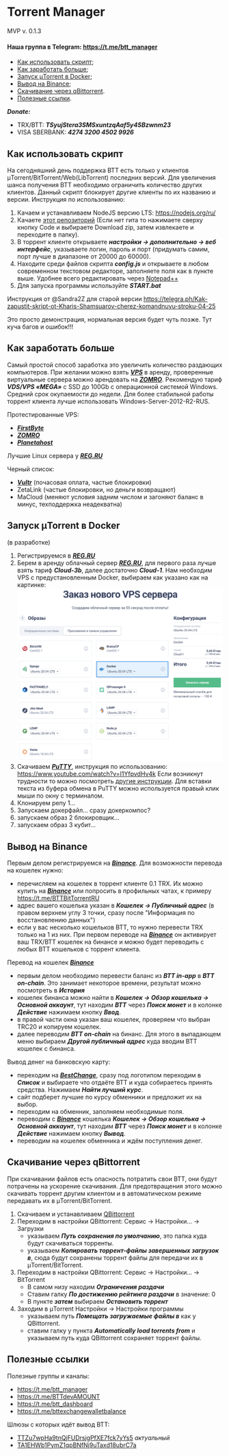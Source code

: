 # Torrent Manager
MVP v. 0.1.3
#### Наша группа в Telegram: https://t.me/btt_manager

+ [Как использовать скрипт](#info);
+ [Как заработать больше](#money);
+ [Запуск μTorrent в Docker](#docker);
+ [Вывод на Binance](#binance);
+ [Скачивание через qBittorrent](#QBittorrent).
+ [Полезные ссылки](#links).

_**Donate:**_
- TRX/BTT: _**TSyujStera3SMSxuntzqAaf5y4SBzwnm23**_
- VISA SBERBANK: _**4274 3200 4502 9926**_

<a name="info">Как использовать скрипт</a>
-------------------------
На сегодняшний день поддержка BTT есть только у клиентов μTorrent/BitTorrent/Web(LibTorrent) последних версий.
Для увеличения шанса получения BTT необходимо ограничить количество других клиентов.
Данный скрипт блокирует другие клиенты по их названию и версии.
Инструкция по использованию:

1. Качаем и устанавливаем NodeJS версию LTS: https://nodejs.org/ru/
2. Качаете [этот репозиторий](https://github.com/aliasxrus/torrent-manager) (Если нет гита то нажимаете сверху кнопку Code и выбираете Download zip, затем извлекаете и переходите в папку).
3. В торрент клиенте открываете _**настройки -> дополнительно -> веб интерфейс**_, указываете логин, пароль и порт (придумать самим, порт лучше в диапазоне от 20000 до 60000).
4. Находите среди файлов скрипта _**config.js**_ и открываете в любом современном текстовом редакторе, заполняете поля как в пункте выше. Удобнее всего редактировать через [Notepad++](https://notepad-plus-plus.org/downloads/)
5. Для запуска программы используйте _**START.bat**_

Инструкция от @Sandra2Z для старой версии https://telegra.ph/Kak-zapustit-skript-ot-Kharis-Shamsuarov-cherez-komandnuyu-stroku-04-25
    
Это просто демонстрация, нормальная версия будет чуть позже. Тут куча багов и ошибок!!!

<a name="money">Как заработать больше</a>
-------------------------
Самый простой способ заработка это увеличить количество раздающих компьютеров.
При желании можно взять _**[VPS](https://zomro.com/vds.html?from=294244)**_ в аренду, проверенные виртуальные сервера можно арендовать на _**[ZOMRO](https://zomro.com/vds.html?from=294244)**_.
Рекомендую тариф _**VDS/VPS «MEGA»**_ c SSD до 100Gb с операционной системой Windows. Средний срок окупаемости до недели. Для более стабильной работы торрент клиента лучше использовать Windows-Server-2012-R2-RUS.

Протестированные VPS:
- _**[FirstByte](https://firstbyte.ru/?from=80394)**_
- _**[ZOMRO](https://zomro.com/vds.html?from=294244)**_
- _**[Planetahost](https://planetahost.ru/)**_

Лучшие Linux сервера у _**[REG.RU](https://www.reg.ru/vps/cloud/?rlink=reflink-6666127)**_

Черный список:
- _**[Vultr](https://www.vultr.com/?ref=8882663)**_ (почасовая оплата, частые блокировки)
- ZetaLink (частые блокировки, но деньги возвращают)
- MaCloud (меняют условия задним числом и загоняют баланс в минус, техподдержка неадекватна)

<a name="money">Запуск μTorrent в Docker</a>
-------------------------
(в разработке)
1. Регистрируемся в _**[REG.RU](https://www.reg.ru/vps/cloud/?rlink=reflink-6666127)**_
2. Берем в аренду облачный сервер _**[REG.RU](https://www.reg.ru/vps/cloud/?rlink=reflink-6666127)**_, для первого раза лучше взять тариф _**Cloud-3b**_, далее достаточно _**Cloud-1**_. Нам необходим VPS с предустановленным Docker, выбираем как указано как на картинке: ![docker1](./doc/img/docker1.png)
3. Скачиваем _**[PuTTY](https://www.putty.org/)**_, инструкция по использованию: https://www.youtube.com/watch?v=I1YfpvdHv4k Если возникнут трудности то можно посмотреть [другие инструкции](https://www.youtube.com/results?search_query=windows+putty+ssh+%D0%B8%D0%BD%D1%81%D1%82%D1%80%D1%83%D0%BA%D1%86%D0%B8%D1%8F). Для вставки текста из буфера обмена в PuTTY можно используется правый клик мыши по окну с терминалом.
4. Клонируем репу 1...
5. Запускаем докерфайл... сразу докеркомпос?
6. запускаем образ 2 блокировщик...
6. запускаем образ 3 кубит...

<a name="binance">Вывод на Binance</a>
-------------------------
Первым делом регистрируемся на _**[Binance](https://www.binance.com/ru/register?ref=140122449)**_.
Для возможности перевода на кошелек нужно:
   - перечисляем на кошелек в торрент клиенте 0.1 TRX. Их можно купить на _**[Binance](https://www.binance.com/ru/register?ref=140122449)**_ или попросить в профильных чатах, к примеру https://t.me/BTTBitTorrentRU
   - адрес вашего кошелька указан в _**Кошелек -> Публичный адрес**_ (в правом верхнем углу 3 точки, сразу после "Информация по восстановлению данных")
   - если у вас несколько кошельков BTT, то нужно перевести TRX только на 1 из них. При первом переводе на _**[Binance](https://www.binance.com/ru/register?ref=140122449)**_ он активирует ваш TRX/BTT кошелек на бинансе и можно будет переводить с любых BTT кошельков с торрент клиента.

Перевод на кошелек _**[Binance](https://www.binance.com/ru/register?ref=140122449)**_
   - первым делом необходимо перевести баланс из _**BTT in-app**_ в _**BTT on-chain**_. Это занимает некоторое времени, результат можно посмотреть в _**История**_
   - кошелек бинанса можно найти в _**Кошелек -> Обзор кошелька -> Основной аккаунт**_, тут находим _**BTT**_ через _**Поиск монет**_ и в колонке _**Действие**_ нажимаем кнопку _**Ввод**_.
   - в правой части окна указан ваш кошелек, проверяем что выбран TRC20 и копируем кошелек.
   - далее переводим _**BTT on-chain**_ на бинанс. Для этого в выпадающем меню выбираем _**Другой публичный адрес**_ куда вводим BTT кошелек с бинанса.

Вывод денег на банковскую карту:
   - переходим на _**[BestChange](https://www.bestchange.ru/?p=1226003)**_, сразу под логотипом переходим в _**Список**_ и выбираете что отдаёте BTT и куда собираетесь принять средства. Нажимаем _**Найти лучший курс**_.
   - сайт подберет лучшие по курсу обменники и предложит их на выбор.
   - переходим на обменник, заполняем необходимые поля.
   - переводим с _**[Binance](https://www.binance.com/ru/register?ref=140122449)**_ кошелька _**Кошелек -> Обзор кошелька -> Основной аккаунт**_, тут находим _**BTT**_ через _**Поиск монет**_ и в колонке _**Действие**_ нажимаем кнопку _**Вывод**_.
   - переводим на кошелек обменника и ждём поступления денег.

<a name="QBittorrent">Скачивание через qBittorrent</a>
-------------------------
При скачивании файлов есть опасность потратить свои BTT, они будут потрачены на ускорение скачивания.
Для предотвращения этого можно скачивать торрент другим клиентом и в автоматическом режиме передавать их в μTorrent/BitTorrent.
1. Скачиваем и устанавливаем [QBittorrent](https://www.qbittorrent.org/download.php)
2. Переходим в настройки QBittorrent: Сервис -> Настройки... -> Загрузки
    - указываем _**Путь сохранения по умолчанию**_, это папка куда будут скачиваться торренты. 
    - указываем _**Копировать торрент-файлы завершенных загрузок в**_, сюда будут сохранены торрент файлы для передачи их в μTorrent/BitTorrent.
3. Переходим в настройки QBittorrent: Сервис -> Настройки... -> BitTorrent
   - В самом низу находим _**Ограничения раздачи**_
   - Ставим галку _**По достижению рейтинга раздачи**_ в значение: 0
   - В пункте _**затем**_ выбираем _**Остановить торрент**_
4. Заходим в μTorrent Настройки -> Настройки программы
   - указываем путь _**Помещать загружаемые файлы в**_ как у QBittorrent.
   - ставим галку у пункта _**Automatically load torrents from**_ и указываем путь куда QBittorrent сохраняет торрент файлы.

<a name="links">Полезные ссылки</a>
-------------------------
Полезные группы и каналы:
   - https://t.me/btt_manager
   - https://t.me/BTTdevAMOUNT
   - https://t.me/btt_dashboard
   - https://t.me/bttexchangewalletbalance

Шлюзы с которых идёт вывод BTT:
   - [TTZu7wpHa9tnQjFUDrsjgPfXE7fck7yYs5](https://tronscan.org/#/address/TTZu7wpHa9tnQjFUDrsjgPfXE7fck7yYs5) _актуальный_
   - [TA1EHWb1PymZ1qpBNfNj9uTaxd18ubrC7a](https://tronscan.org/#/address/TA1EHWb1PymZ1qpBNfNj9uTaxd18ubrC7a)
